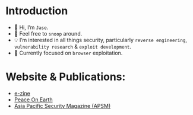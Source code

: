 # Introduction
- 👋 Hi, I’m `Jase`.
- 👀 Feel free to `snoop` around.
- 💡 I’m interested in all things security, particularly `reverse engineering`, `vulnerability research` & `exploit development`.
- 📌 Currently focused on `browser` exploitation.

# Website & Publications:
- [e-zine](https://ret2eax.github.io)
- [Peace On Earth](https://peace-on-earth.github.io)
- [Asia Pacific Security Magazine (APSM)](https://www.asiapacificsecuritymagazine.com/contributors/)
